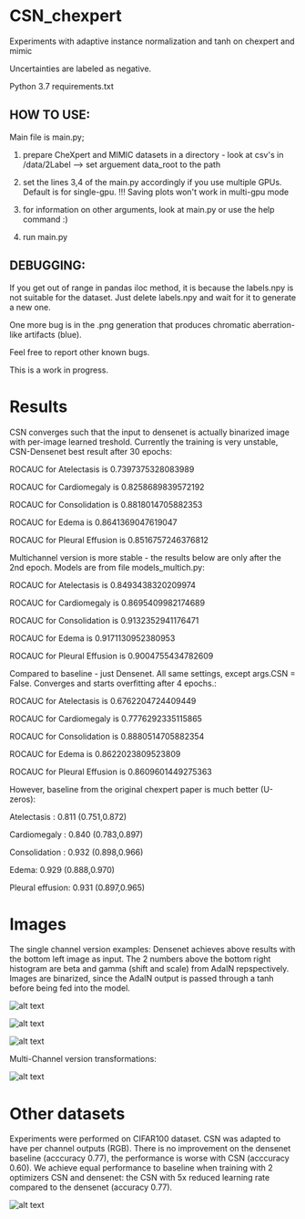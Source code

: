 # CSN_chexpert
Experiments with adaptive instance normalization and tanh on chexpert and mimic

Uncertainties are labeled as negative.

Python 3.7
requirements.txt

## HOW TO USE:

Main file is main.py;

1. prepare CheXpert and MIMIC datasets in a directory - look at csv's in /data/2Label
	--> set arguement data_root to the path

2. set the lines 3,4 of the main.py accordingly if you use multiple GPUs. Default is for single-gpu. 
	!!! Saving plots won't work in multi-gpu mode

3. for information on other arguments, look at main.py or use the help command :)

4. run main.py

## DEBUGGING:
If you get out of range in pandas iloc method, it is because the labels.npy is not suitable for the dataset. Just delete labels.npy and wait for it to generate a new one.

One more bug is in the .png generation that produces chromatic aberration-like artifacts (blue).

Feel free to report other known bugs.

This is a work in progress.


# Results

CSN converges such that the input to densenet is actually binarized image with per-image learned treshold.
Currently the training is very unstable, CSN-Densenet best result after 30 epochs:

ROCAUC for Atelectasis is 0.7397375328083989

ROCAUC for Cardiomegaly is 0.8258689839572192

ROCAUC for Consolidation is 0.8818014705882353

ROCAUC for Edema is 0.8641369047619047

ROCAUC for Pleural Effusion is 0.8516757246376812


Multichannel version is more stable - the results below are only after the 2nd epoch. Models are from file models_multich.py:

ROCAUC for Atelectasis is 0.8493438320209974

ROCAUC for Cardiomegaly is 0.8695409982174689

ROCAUC for Consolidation is 0.9132352941176471

ROCAUC for Edema is 0.9171130952380953

ROCAUC for Pleural Effusion is 0.9004755434782609


Compared to baseline - just Densenet. All same settings, except args.CSN = False. Converges and starts overfitting after 4 epochs.:

ROCAUC for Atelectasis is 0.6762204724409449

ROCAUC for Cardiomegaly is 0.7776292335115865

ROCAUC for Consolidation is 0.8880514705882354

ROCAUC for Edema is 0.8622023809523809

ROCAUC for Pleural Effusion is 0.8609601449275363

However, baseline from the original chexpert paper is much better (U-zeros):

Atelectasis : 0.811 (0.751,0.872)

Cardiomegaly : 0.840 (0.783,0.897)

Consolidation : 0.932 (0.898,0.966)

Edema: 0.929 (0.888,0.970)

Pleural effusion: 0.931 (0.897,0.965)

# Images

The single channel version examples:
Densenet achieves above results with the bottom left image as input.
The 2 numbers above the bottom right histogram are beta and gamma (shift and scale) from AdaIN repspectively. Images are binarized, since the AdaIN output is passed through a tanh before being fed into the model.

![alt text](https://raw.githubusercontent.com/ljarabek/CSN_chexpert/master/images/batch6_epoch_0_val.png)

![alt text](https://raw.githubusercontent.com/ljarabek/CSN_chexpert/master/images/batch7_epoch_0_val.png)

![alt text](https://raw.githubusercontent.com/ljarabek/CSN_chexpert/master/images/batch8_epoch_0_val.png)

Multi-Channel version transformations:

![alt text](https://raw.githubusercontent.com/ljarabek/CSN_chexpert/master/images/batch0_epoch_0_val.png_all.png)



# Other datasets

Experiments were performed on CIFAR100 dataset. CSN was adapted to have per channel outputs (RGB). There is no improvement on the densenet baseline (acccuracy 0.77), the performance is worse with CSN (acccuracy 0.60). We achieve equal performance to baseline when training with 2 optimizers CSN and densenet: the CSN with 5x reduced learning rate compared to the densenet (accuracy 0.77). 

![alt text](https://raw.githubusercontent.com/ljarabek/CSN_chexpert/master/images/epoch_206_batch_5.png)
